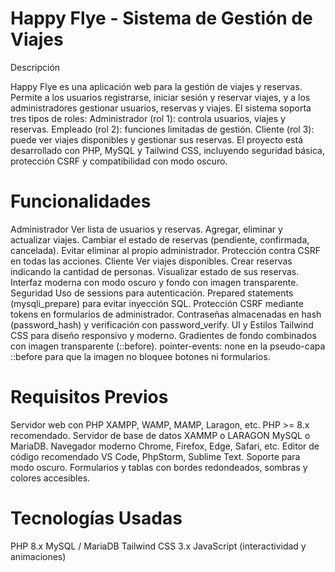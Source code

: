 # Happy Flye - Sistema de Gestión de Viajes
Descripción

Happy Flye es una aplicación web para la gestión de viajes y reservas. Permite a los usuarios registrarse, iniciar sesión y reservar viajes, y a los administradores gestionar usuarios, reservas y viajes.
El sistema soporta tres tipos de roles:
Administrador (rol 1): controla usuarios, viajes y reservas.
Empleado (rol 2): funciones limitadas de gestión.
Cliente (rol 3): puede ver viajes disponibles y gestionar sus reservas.
El proyecto está desarrollado con PHP, MySQL y Tailwind CSS, incluyendo seguridad básica, protección CSRF y compatibilidad con modo oscuro.

# Funcionalidades
Administrador
Ver lista de usuarios y reservas.
Agregar, eliminar y actualizar viajes.
Cambiar el estado de reservas (pendiente, confirmada, cancelada).
Evitar eliminar al propio administrador.
Protección contra CSRF en todas las acciones.
Cliente
Ver viajes disponibles.
Crear reservas indicando la cantidad de personas.
Visualizar estado de sus reservas.
Interfaz moderna con modo oscuro y fondo con imagen transparente.
Seguridad
Uso de sessions para autenticación.
Prepared statements (mysqli_prepare) para evitar inyección SQL.
Protección CSRF mediante tokens en formularios de administrador.
Contraseñas almacenadas en hash (password_hash) y verificación con password_verify.
UI y Estilos
Tailwind CSS para diseño responsivo y moderno.
Gradientes de fondo combinados con imagen transparente (::before).
pointer-events: none en la pseudo-capa ::before para que la imagen no bloquee botones ni formularios.
# Requisitos Previos

Servidor web con PHP
XAMPP, WAMP, MAMP, Laragon, etc.
PHP >= 8.x recomendado.
Servidor de base de datos XAMMP o LARAGON
MySQL o MariaDB.
Navegador moderno
Chrome, Firefox, Edge, Safari, etc.
Editor de código recomendado
VS Code, PhpStorm, Sublime Text.
Soporte para modo oscuro.
Formularios y tablas con bordes redondeados, sombras y colores accesibles.

# Tecnologías Usadas
PHP 8.x
MySQL / MariaDB
Tailwind CSS 3.x
JavaScript (interactividad y animaciones)
